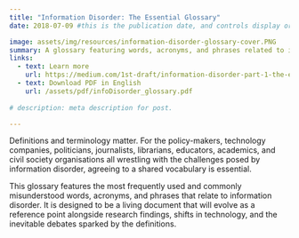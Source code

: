 ```yaml
---
title: "Information Disorder: The Essential Glossary"
date: 2018-07-09 #this is the publication date, and controls display order.

image: assets/img/resources/information-disorder-glossary-cover.PNG
summary: A glossary featuring words, acronyms, and phrases related to information disorder.
links:
  - text: Learn more
    url: https://medium.com/1st-draft/information-disorder-part-1-the-essential-glossary-19953c544fe3
  - text: Download PDF in English
    url: /assets/pdf/infoDisorder_glossary.pdf
    
# description: meta description for post.

---
```


Definitions and terminology matter. For the policy-makers, technology companies, politicians, journalists, librarians, educators, academics, and civil society organisations all wrestling with the challenges posed by information disorder, agreeing to a shared vocabulary is essential.

This glossary features the most frequently used and commonly misunderstood words, acronyms, and phrases that relate to information disorder. It is designed to be a living document that will evolve as a reference point alongside research findings, shifts in technology, and the inevitable debates sparked by the definitions.
